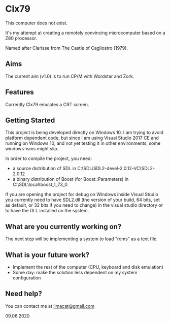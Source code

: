 # Clx79
This computer does not exist.

It's my attempt at creating a remotely convincing microcomputer based on a Z80 processor.

Named after Clarisse from The Castle of Cagliostro (1979).

## Aims

The current aim (v1.0) is to run CP/M with Wordstar and Zork.

## Features

Currently Clx79 emulates a CRT screen.

## Getting Started
This project is being developed directly on Windows 10. I am trying to avoid platform dependent code, but since I am using
Visual Studio 2017 CE and running on Windows 10, and not yet testing it in other environments, some windows-isms might slip.

In order to compile the project, you need:
- a source distribution of SDL in C:\SDL\SDL2-devel-2.0.12-VC\SDL2-2.0.12 
- a binary distribution of Boost (for Boost::Parameters) in C:\SDL\local\boost_1_73_0

If you are opening the project for debug on Windows inside Visual Studio you currently need to have SDL2.dll 
(the version of your build, 64 bits, set as default, or 32 bits if you need to change) in the visual studio directory or to 
have the DLL installed on the system. 

## What are you currently working on?

The next step will be implementing a system to load "roms" as a text file.

## What is your future work?
- Implement the rest of the computer (CPU, keyboard and disk emulation)
- Some day: make the solution less dependent on my system configuration

## Need help?
You can contact me at limacat@gmail.com

09.06.2020